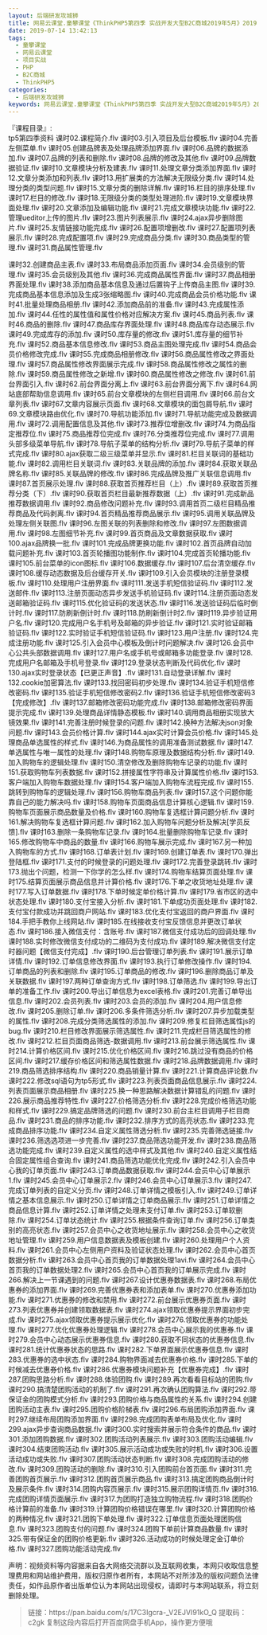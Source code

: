 ```yaml
---
layout: 后端研发攻城狮
title: 网易云课堂.童攀课堂《ThinkPHP5第四季 实战开发大型B2C商城2019年5月》2019
date: 2019-07-14 13:42:13
tags:
  - 童攀课堂
  - 网易云课堂
  - 项目实战
  - PHP
  - B2C商城
  - ThinkPHP5
categories:
  - 后端研发攻城狮
keywords: 网易云课堂.童攀课堂《ThinkPHP5第四季 实战开发大型B2C商城2019年5月》2019
---
```

『课程目录』:  
tp5第四季资料
课时02.课程简介.flv
课时03.引入项目及后台模板.flv
课时04.完善左侧菜单.flv
课时05.创建品牌表及处理品牌添加界面.flv
课时06.品牌的数据添加.flv
课时07.品牌的列表和删除.flv
课时08.品牌的修改及其他.flv
课时09.品牌数据验证.flv
课时10.文章模块分析及建表.flv
课时11.处理文章分类添加界面.flv
课时12.文章分类添加和列表.flv
课时13.用扩展类的方法解决无限级分类.flv
课时14.处理分类的类型问题.flv
课时15.文章分类的删除详解.flv
课时16.栏目的排序处理.flv
课时17.栏目的修改.flv
课时18.无限级分类的类型处理进阶.flv
课时19.文章模块界面处理.flv
课时20.文章添加及编辑功能.flv
课时21.完成文章模块功能.flv
课时22.管理ueditor上传的图片.flv
课时23.图片列表展示.flv
课时24.ajax异步删除图片.flv
课时25.友情链接功能完成.flv
课时26.配置项增删改.flv
课时27.配置项列表展示.flv
课时28.完成配置项.flv
课时29.完成商品分类.flv
课时30.商品类型的管理.flv
课时31.商品属性管理.flv
<!-- more -->  
课时32.创建商品主表.flv
课时33.布局商品添加页面.flv
课时34.会员级别的管理.flv
课时35.会员级别及其他.flv
课时36.完成商品属性界面.flv
课时37.商品相册界面处理.flv
课时38.添加商品基本信息及通过后置钩子上传商品主图.flv
课时39.完成商品基本信息添加及生成3张缩略图.flv
课时40.完成商品会员价格功能.flv
课时41.批量处理商品相册.flv
课时42.添加商品前的准备.flv
课时43.完成属性添加.flv
课时44.任性的属性值和属性价格对应解决方案.flv
课时45.商品列表.flv
课时46.商品的删除.flv
课时47.商品库存界面处理.flv
课时48.商品库存动态展示.flv
课时49.完成库存的添加.flv
课时50.库存量的修改.flv
课时51.库存量的细节补充.flv
课时52.商品基本信息修改.flv
课时53.商品主图处理完成.flv
课时54.商品会员价格修改完成.flv
课时55.完成商品相册修改.flv
课时56.商品属性修改之界面处理.flv
课时57.商品属性修改界面展示完成.flv
课时58.商品属性修改之属性的删除.flv
课时59.商品属性修改之新增.flv
课时60.商品属性修改之修改.flv
课时61.前台界面引入.flv
课时62.前台界面分离上.flv
课时63.前台界面分离下.flv
课时64.网站底部帮助信息调用.flv
课时65.前台文章模块的左侧栏目调用.flv
课时66.前台文章列表.flv
课时67.文章内容展示页面.flv
课时68.文章模块的面包屑导航.flv
课时69.文章模块路由优化.flv
课时70.导航功能添加.flv
课时71.导航功能完成及数据调用.flv
课时72.调用配置信息及其他.flv
课时73.推荐位增删改.flv
课时74.为商品指定推荐位.flv
课时75.商品推荐位完成.flv
课时76.分类推荐位完成.flv
课时77.调用头部多级菜单导航.flv
课时78.导航子菜单的结构分析.flv
课时79.导航子菜单的样式完成.flv
课时80.ajax获取二级三级菜单并显示.flv
课时81.栏目关联词的基础功能.flv
课时82.调用栏目关联词.flv
课时83.关联品牌的添加.flv
课时84.获取关联品牌名称.flv
课时85.关联品牌的修改.flv
课时86.完成品牌及推广关联信息调用.flv
课时87.首页展示处理.flv
课时88.获取首页推荐栏目（上）.flv
课时89.获取首页推荐分类（下）.flv
课时90.获取首页栏目最新推荐数据（上）.flv
课时91.完成新品推荐数据调用.flv
课时92.商品修改问题补充.flv
课时93.调用首页二级栏目精品推荐商品及代码剥离.flv
课时94.首页精品推荐商品展示.flv
课时95.调用关联品牌及处理左侧关联图.flv
课时96.左图关联的列表删除和修改.flv
课时97.左图数据调用.flv
课时98.左图细节补充.flv
课时99.首页商品及文章数据获取.flv
课时100.ajax品牌换一批.flv
课时101.完成品牌更换功能.flv
课时102.首页品牌自动加载问题补充.flv
课时103.首页轮播图功能制作.flv
课时104.完成首页轮播功能.flv
课时105.前台菜单的icon图标.flv
课时106.数据缓存.flv
课时107.后台清空缓存.flv
课时108.缓存动态数据及后台缓存开关.flv
课时109.引入会员模块的注册登录模板.flv
课时110.处理用户注册界面.flv
课时111.发送手机短信验证码.flv
课时112.发送邮件.flv
课时113.注册页面动态异步发送手机验证码.flv
课时114.注册页面动态发送邮箱验证码.flv
课时115.优化验证码的发送状态.flv
课时116.发送验证码后临时倒计时.flv
课时117.防刷新倒计时.flv
课时118.防刷新倒计时2.flv
课时119.异步验证用户名.flv
课时120.完成用户名手机号及邮箱的异步验证.flv
课时121.实时验证邮箱验证码.flv
课时122.实时验证手机短信验证码.flv
课时123.用户注册.flv
课时124.完成注册功能.flv
课时125.引入会员中心模板及倒计时问题解决.flv
课时126.会员中心公共头部数据调用.flv
课时127.用户名或手机号或邮箱多功能登录.flv
课时128.完成用户名邮箱及手机号登录.flv
课时129.登录状态判断及代码优化.flv
课时130.ajax实时登录状态【已更正声音】.flv
课时131.自动登录详解.flv
课时132.cookie加密算法.flv
课时133.找回密码初步处理.flv
课时134.验证手机短信修改密码.flv
课时135.验证手机短信修改密码2.flv
课时136.验证手机短信修改密码3【完成修改】.flv
课时137.邮箱修改密码功能完成.flv
课时138.邮箱修改密码界面提示完成.flv
课时139.处理商品详情静态模板.flv
课时140.调用商品相册实现放大镜效果.flv
课时141.完善注册时候登录的问题.flv
课时142.换种方法解决json对象问题.flv
课时143.会员价格计算.flv
课时144.ajax实时计算会员价格.flv
课时145.处理商品单选属性的样式.flv
课时146.为商品属性的调用准备测试数据.flv
课时147.单选属性与唯一属性的处理.flv
课时148.购物车原理及数据结构分析.flv
课时149.加入购物车的逻辑处理.flv
课时150.清空修改及删除购物车记录的功能.flv
课时151.获取购物车列表数据.flv
课时152.拼接属性字符串及计算属性价格.flv
课时153.客户端加入购物车数据处理.flv
课时154.客户端加入购物车流程完成.flv
课时155.跳转到购物车的逻辑处理.flv
课时156.购物车商品列表.flv
课时157.这个问题你能靠自己的能力解决吗.flv
课时158.购物车页面商品信息计算核心逻辑.flv
课时159.购物车页面展示商品数量及价格.flv
课时160.购物车复选框计算问题分析.flv
课时161.解决购物车复选框计算问题.flv
课时162.加入购物车问题分析及解决[学员反馈].flv
课时163.删除一条购物车记录.flv
课时164.批量删除购物车记录.flv
课时165.修改购物车中商品的数量.flv
课时166.购物车展示完成.flv
课时167.另一种加入购物车的方式.flv
课时168.订单表计划.flv
课时169.创建订单表.flv
课时170.弹出登陆框.flv
课时171.支付的时候登录的问题处理.flv
课时172.完善登录跳转.flv
课时173.抛出个问题，检测一下你学的怎么样.flv
课时174.购物车结算页面处理.flv
课时175.结算页面展示商品信息并计算价格.flv
课时176.下单之收货地址处理.flv
课时177.写入订单数据.flv
课时178.下单时候定单价格计算.flv
课时179.省市区的选中状态处理.flv
课时180.支付宝接入分析.flv
课时181.下单成功页面处理.flv
课时182.支付宝付款成功并跳回商户网站.flv
课时183.优化支付宝返回的商户界面.flv
课时184.手把手教你上线网站.flv
课时185.在线接收支付宝反馈信息并更改订单状态.flv
课时186.接入微信支付：含账号.flv
课时187.微信支付成功后的回调处理.flv
课时188.实时修改微信支付成功的二维码为支付成功.flv
课时189.解决微信支付定时器问题【微信支付完成】.flv
课时190.后台管理订单列表.flv
课时191.展示订单详情.flv
课时192.订单信息修改界面.flv
课时193.执行订单修改操作.flv
课时194.订单商品的列表和删除.flv
课时195.订单商品的修改.flv
课时196.删除商品订单及关联数据.flv
课时197.两种订单查询方式.flv
课时198.订单筛选.flv
课时199.导出订单的准备工作.flv
课时200.导出订单信息为excel表格.flv
课时201.完善订单导出信息.flv
课时202.会员列表.flv
课时203.会员的添加.flv
课时204.用户信息修改.flv
课时205.删除订单.flv
课时206.多条件筛选分析.flv
课时207.异步加载类型的属性.flv
课时208.完成分类筛选属性的添加.flv
课时209.修复栏目筛选属性js的bug.flv
课时210.栏目修改界面展示筛选属性.flv
课时211.完成栏目筛选属性的修改.flv
课时212.栏目页面商品筛选-数据调用.flv
课时213.前台展示筛选属性.flv
课时214.计算价格区间.flv
课时215.优化价格区间.flv
课时216.跳过没有商品的价格区间.flv
课时217.缓存价格区间和筛选属性数据.flv
课时218.品牌数据调用.flv
课时219.商品筛选排序结构.flv
课时220.商品销量计算.flv
课时221.计算商品评论数.flv
课时222.修改sql语句为tp5形式.flv
课时223.列表页面商品信息展示.flv
课时224.列表页面展示商品相册.flv
课时225.换一种思路解决数据计算错乱的问题.flv
课时226.展示商品推荐特性.flv
课时227.价格筛选分析.flv
课时228.完成价格筛选功能和样式.flv
课时229.搞定品牌筛选的问题.flv
课时230.前台主栏目调用子栏目商品.flv
课时231.商品的排序功能.flv
课时232.排序方式的高亮状态.flv
课时233.完成商品排序功能.flv
课时234.自定义属性筛选分析.flv
课时235.完善筛选链接.flv
课时236.筛选选项进一步完善.flv
课时237.商品筛选功能开发.flv
课时238.商品筛选功能完成.flv
课时239.自定义属性的选中样式及其他.flv
课时240.自定义属性结合固定属性组合查询.flv
课时241.商品筛选功能优化完成.flv
课时242.引入会员中心我的订单页面.flv
课时243.订单商品数据获取.flv
课时244.会员中心订单展示1.flv
课时245.会员中心订单展示2.flv
课时246.会员中心订单展示3.flv
课时247.完成订单列表的自定义分页.flv
课时248.订单详情之模板引入.flv
课时249.订单详情之基本信息展示.flv
课时250.订单详情之订单商品展示.flv
课时251.订单详情之商品信息计算.flv
课时252.订单详情之处理未支付订单.flv
课时253.订单软删除.flv
课时254.订单状态统计.flv
课时255.根据条件查询订单.flv
课时256.订单类别的高亮状态.flv
课时257.会员中心之收货地址展示.flv
课时258.会员中心之收货地址管理.flv
课时259.用户信息数据表及模板创建.flv
课时260.处理用户个人资料.flv
课时261.会员中心左侧用户资料及验证状态处理.flv
课时262.会员中心首页数据分析.flv
课时263.会员中心首页我的订单数据处理1avi.flv
课时264.会员中心首页我的订单数据处理2.flv
课时265.会员中心首页我的订单展示完成.flv
课时266.解决上一节课遇到的问题.flv
课时267.设计优惠券数据表.flv
课时268.布局优惠券的添加界面.flv
课时269.完善优惠券表和添加表单.flv
课时270.优惠券添加功能.flv
课时271.优惠券的修改和禁用.flv
课时272.前台展示优惠券页面.flv
课时273.列表优惠券并创建领取数据表.flv
课时274.ajax领取优惠券提示界面初步完成.flv
课时275.ajax领取优惠券提示展示优化.flv
课时276.领取优惠券的功能处理.flv
课时277.优化优惠券处理逻辑.flv
课时278.会员中心展示我的优惠券.flv
课时279.会员中心动态展示优惠券信息.flv
课时280.获取不同状态的优惠券信息.flv
课时281.统计优惠券状态的思路.flv
课时282.下单界面展示优惠券信息.flv
课时283.优惠券的选中状态.flv
课时284.购物界面减去优惠券价格.flv
课时285.下单的时候减去优惠券价格.flv
课时286.优惠券模块问题补充【优惠券完成】.flv
课时287.团购思路分析.flv
课时288.体验团购.flv
课时289.再次看看目标站的团购.flv
课时290.搞清楚团购活动的机制了.flv
课时291.再次确认团购算法.flv
课时292.带保证金的团购模式分析.flv
课时293.团购价格与商品属性的关系.flv
课时294.创建团购活动主表.flv
课时295.团购价格阶梯表.flv
课时296.布局团购添加界面.flv
课时297.继续布局团购添加界面.flv
课时298.完成团购表单布局及优化.flv
课时299.ajax异步查询商品数据.flv
课时300.实时搜索并展示符合条件的商品.flv
课时301.添加团购数据.flv
课时302.团购活动列表展示.flv
课时303.团购活动编辑.flv
课时304.结束团购活动.flv
课时305.展示活动成功或失败的时机.flv
课时306.设置活动成功或失败.flv
课时307.团购活动状态判断.flv
课时308.完成团购活动的修改.flv
课时309.团购活动的删除.flv
课时310.引入团购前台首页面.flv
课时311.完善团购首页展示.flv
课时312.团购首页展示商品.flv
课时313.搞定团购商品倒计时及展示条件.flv
课时314.团购内容页展示.flv
课时315.展示团购详情页.flv
课时316.完成团购详情页面展示.flv
课时317.为团购打造独立购物流程.flv
课时318.团购价格计算前的准备.flv
课时319.计算团购价格错误在哪里.flv
课时320.计算团购价格的两种情况.flv
课时321.团购下单处理.flv
课时322.订单信息页面处理团购信息.flv
课时323.团购支付的问题.flv
课时324.团购下单前计算商品数量.flv
课时325.带有保证金的团购价格更新.flv
课时326.活动成功的时候处理定金订单价格.flv
课时327.团购功能活动完成.flv

<div class="post-copyright">
    <div class="post-copyright__author">
      <span class="post-copyright-meta">声明：视频资料等内容据来自各大网络交流群以及互联网收集，本网只收取信息整理费用和网站维护费用，版权归原作者所有，本网站不对所涉及的版权问题负法律责任，如作品原作者出版单位认为本网站出现侵权，请即时与本网站联系，将立刻删除处理。 </span>
    </div>
</div>

<blockquote class="blockquote-center">
链接：https://pan.baidu.com/s/17C3Igcra-_V2EJVI91kO_Q 
提取码：c2gk 
复制这段内容后打开百度网盘手机App，操作更方便哦
</blockquote>

